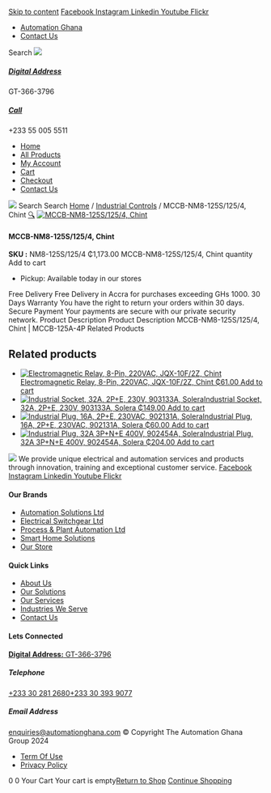 [Skip to content](https://store.automationghana.com/product/mccb-nm8-125s-125-4-chint/#content)
[ Facebook ](https://www.facebook.com/automationgh/) [ Instagram ](https://www.instagram.com/automationgh/) [ Linkedin ](https://www.linkedin.com/company/the-automation-ghana-limited/) [ Youtube ](https://www.youtube.com/channel/UCurrRDUSm5oIW39VXjn1u0w) [ Flickr ](https://www.flickr.com/photos/181794037@N07/)
  * [ Automation Ghana ](https://automationghana.com)
  * [ Contact Us ](https://store.automationghana.com/contact/)


Search
[ ![](https://store.automationghana.com/wp-content/uploads/2024/04/Website-TAGG-Logo-BLUE.png) ](https://store.automationghana.com/)
[ ](https://maps.app.goo.gl/m4xeaagWCNbLk4jM6)
#####  [ Digital Address ](https://maps.app.goo.gl/m4xeaagWCNbLk4jM6)
GT-366-3796 
[ ](tel:+233550055511)
#####  [ Call ](tel:+233550055511)
+233 55 005 5511 
  * [Home](https://store.automationghana.com/)
  * [All Products](https://store.automationghana.com/shop/)
  * [My Account](https://store.automationghana.com/my-account/)
  * [Cart](https://store.automationghana.com/cart/)
  * [Checkout](https://store.automationghana.com/checkout/)
  * [Contact Us](https://store.automationghana.com/contact/)


[![](https://store.automationghana.com/wp-content/uploads/2024/04/AutomationGhana_logo_white.png)](https://store.automationghana.com)
Search
Search
[Home](https://store.automationghana.com) / [Industrial Controls](https://store.automationghana.com/product-category/industrial-controls/) / MCCB-NM8-125S/125/4, Chint
[🔍](https://store.automationghana.com/product/mccb-nm8-125s-125-4-chint/)
[![MCCB-NM8-125S/125/4, Chint](https://store.automationghana.com/wp-content/uploads/2020/04/NM8S-125S-125-4P¦¦.jpg)](https://store.automationghana.com/wp-content/uploads/2020/04/NM8S-125S-125-4P¦¦.jpg)
####  MCCB-NM8-125S/125/4, Chint 
**SKU :** NM8-125S/125/4 
₵1,173.00
MCCB-NM8-125S/125/4, Chint quantity
Add to cart
  * Pickup: Available today in our stores


Free Delivery 
Free Delivery in Accra for purchases exceeding GHs 1000. 
30 Days Warranty 
You have the right to return your orders within 30 days. 
Secure Payment 
Your payments are secure with our private security network. 
Product Description
Product Description
MCCB-NM8-125S/125/4, Chint | MCCB-125A-4P
Related Products 
## Related products
  * [![Electromagnetic Relay, 8-Pin, 220VAC, JQX-10F/2Z, Chint](https://store.automationghana.com/wp-content/uploads/2020/04/11-Pin-Relay-JQX-10F_3Z-220VAC-Chint-2-300x300.jpg)Electromagnetic Relay, 8-Pin, 220VAC, JQX-10F/2Z, Chint ₵61.00 ](https://store.automationghana.com/product/8-pin-relay-jqx-10f-2z-220vac-chint/)
[Add to cart](https://store.automationghana.com/product/mccb-nm8-125s-125-4-chint/?add-to-cart=1603)
  * [![Industrial Socket, 32A, 2P+E, 230V, 903133A, Solera](https://store.automationghana.com/wp-content/uploads/2020/02/SOLERA-10-300x300.jpg)Industrial Socket, 32A, 2P+E, 230V, 903133A, Solera ₵149.00 ](https://store.automationghana.com/product/socket-903133a-solera/)
[Add to cart](https://store.automationghana.com/product/mccb-nm8-125s-125-4-chint/?add-to-cart=1533)
  * [![Industrial Plug, 16A, 2P+E, 230VAC, 902131A, Solera](https://store.automationghana.com/wp-content/uploads/2020/04/industrial-plug-3-pin-300x300.jpg)Industrial Plug, 16A, 2P+E, 230VAC, 902131A, Solera ₵60.00 ](https://store.automationghana.com/product/plug-902131a-solera/)
[Add to cart](https://store.automationghana.com/product/mccb-nm8-125s-125-4-chint/?add-to-cart=1523)
  * [![Industrial Plug, 32A 3P+N+E 400V, 902454A, Solera](https://store.automationghana.com/wp-content/uploads/2020/04/902454A.png)Industrial Plug, 32A 3P+N+E 400V, 902454A, Solera ₵204.00 ](https://store.automationghana.com/product/industrial-plug-902454a-solera/)
[Add to cart](https://store.automationghana.com/product/mccb-nm8-125s-125-4-chint/?add-to-cart=1512)


![](https://store.automationghana.com/wp-content/uploads/2024/04/AutomationGhana_logo_white.png)
We provide unique electrical and automation services and products through innovation, training and exceptional customer service.
[ Facebook ](https://www.facebook.com/automationgh/) [ Instagram ](https://www.instagram.com/automationgh/) [ Linkedin ](https://www.linkedin.com/company/the-automation-ghana-limited/) [ Youtube ](https://www.youtube.com/channel/UCurrRDUSm5oIW39VXjn1u0w) [ Flickr ](https://www.flickr.com/photos/181794037@N07/)
#### Our Brands
  * [ Automation Solutions Ltd ](https://store.automationghana.com/product/mccb-nm8-125s-125-4-chint/)
  * [ Electrical Switchgear Ltd ](https://store.automationghana.com/product/mccb-nm8-125s-125-4-chint/)
  * [ Process & Plant Automation Ltd ](https://store.automationghana.com/product/mccb-nm8-125s-125-4-chint/)
  * [ Smart Home Solutions ](https://store.automationghana.com/product/mccb-nm8-125s-125-4-chint/)
  * [ Our Store ](https://store.automationghana.com/product/mccb-nm8-125s-125-4-chint/)


#### Quick Links
  * [ About Us ](https://store.automationghana.com/product/mccb-nm8-125s-125-4-chint/)
  * [ Our Solutions ](https://store.automationghana.com/product/mccb-nm8-125s-125-4-chint/)
  * [ Our Services ](https://store.automationghana.com/product/mccb-nm8-125s-125-4-chint/)
  * [ Industries We Serve ](https://store.automationghana.com/product/mccb-nm8-125s-125-4-chint/)
  * [ Contact Us ](https://store.automationghana.com/product/mccb-nm8-125s-125-4-chint/)


#### Lets Connected
[**Digital Address:** GT-366-3796](https://maps.app.goo.gl/m4xeaagWCNbLk4jM6)
#####  Telephone 
[ +233 30 281 2680](tel:+233302812680)[+233 30 393 9077](https://store.automationghana.com/product/mccb-nm8-125s-125-4-chint/+233303939077)
#####  Email Address 
enquiries@automationghana.com 
© Copyright The Automation Ghana Group 2024
  * [ Term Of Use ](https://store.automationghana.com/product/mccb-nm8-125s-125-4-chint/)
  * [ Privacy Policy ](https://store.automationghana.com/product/mccb-nm8-125s-125-4-chint/)


0
0
Your Cart
Your cart is empty[Return to Shop](https://store.automationghana.com/shop/)
[Continue Shopping](https://store.automationghana.com/product/mccb-nm8-125s-125-4-chint/)
